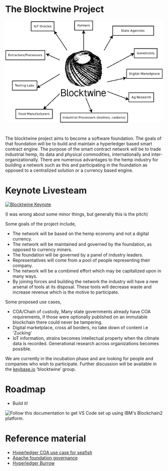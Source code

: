 # The Blocktwine Project
![blocktwine](https://raw.githubusercontent.com/objectsyndicate/blocktwine/master/Diagram1.png)
#
The blocktwine project aims to become a software foundation.
The goals of that foundation will be to build and maintain a hyperledger based smart contract engine.
The purpose of the smart contract network will be to trade industrial hemp, its data and physical commodities, 
internationally and inter-organizationally. There are numerous advantages to the hemp industry for building a network such as this and participating in the foundation as opposed to a centralized solution or a currency based engine.

# Keynote Livesteam
[![Blocktwine Keynote](https://img.youtube.com/vi/MNcvihb1g14/0.jpg)](https://www.youtube.com/watch?v=MNcvihb1g14)

(I was wrong about some minor things, but generally this is the pitch)

Some goals of the project include,

- The network will be based on the hemp economy and not a digital currency. 
- The network will be maintained and governed by the foundation, as opposed to currency miners. 
- The foundation will be governed by a panel of industry leaders. 
- Representatives will come from a pool of people representing their company.
- The network will be a combined effort which may be capitalized upon in many ways.
- By joining forces and building the network the industry will have a new arsenal of tools at its disposal. These tools will decrease waste and increase revenue which is the motive to participate. 

Some proposed use cases, 

- COA/Chain of custody, Many state governments already have COA requirements, if those were optionally published on an immutable blockchain there could never be tampering.
- Digital marketplace, cross all borders, no take down of content i.e 'Zucking'
- IoT information, strains becomes intellectual property when the climate data is recorded. Generational research across organizations becomes possible. 

We are currently in the incubation phase and are looking for people and companies who wish to participate. Further discussion will be available in the [keybase.io](https://keybase.io/) ‘blocktwine’ group. 

# Roadmap
- Build it!

![Follow this documentation to get VS Code set up using IBM's Blockchain2 platform.](https://github.com/IBM/Create-BlockchainNetwork-IBPV20)

# Reference material 
- [Hyperledger COA use case for seafish]( https://www.youtube.com/watch?v=8nrVlICgiYM)
- [Apache foundation governance](https://www.youtube.com/watch?v=TQwrH0PlpZg)
- [Hyperledger Burrow](https://www.hyperledger.org/projects/hyperledger-burrow)
